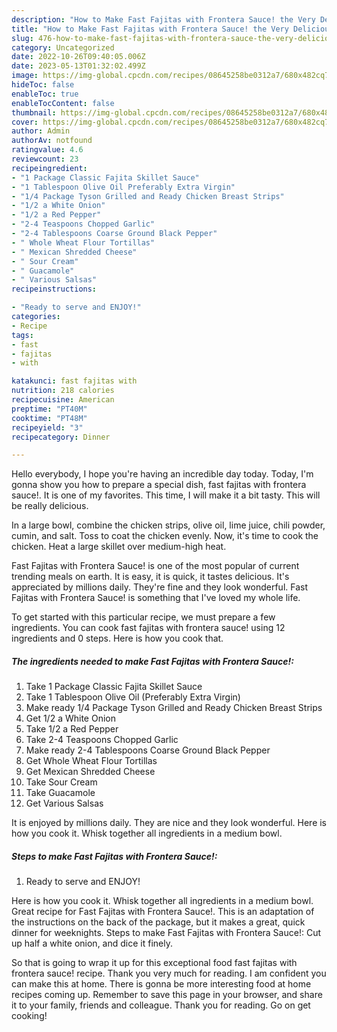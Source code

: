 ```yaml
---
description: "How to Make Fast Fajitas with Frontera Sauce! the Very Delicious"
title: "How to Make Fast Fajitas with Frontera Sauce! the Very Delicious"
slug: 476-how-to-make-fast-fajitas-with-frontera-sauce-the-very-delicious
category: Uncategorized
date: 2022-10-26T09:40:05.006Z
date: 2023-05-13T01:32:02.499Z
image: https://img-global.cpcdn.com/recipes/08645258be0312a7/680x482cq70/fast-fajitas-with-frontera-sauce-recipe-main-photo.jpg
hideToc: false
enableToc: true
enableTocContent: false
thumbnail: https://img-global.cpcdn.com/recipes/08645258be0312a7/680x482cq70/fast-fajitas-with-frontera-sauce-recipe-main-photo.jpg
cover: https://img-global.cpcdn.com/recipes/08645258be0312a7/680x482cq70/fast-fajitas-with-frontera-sauce-recipe-main-photo.jpg
author: Admin
authorAv: notfound
ratingvalue: 4.6
reviewcount: 23
recipeingredient:
- "1 Package Classic Fajita Skillet Sauce"
- "1 Tablespoon Olive Oil Preferably Extra Virgin"
- "1/4 Package Tyson Grilled and Ready Chicken Breast Strips"
- "1/2 a White Onion"
- "1/2 a Red Pepper"
- "2-4 Teaspoons Chopped Garlic"
- "2-4 Tablespoons Coarse Ground Black Pepper"
- " Whole Wheat Flour Tortillas"
- " Mexican Shredded Cheese"
- " Sour Cream"
- " Guacamole"
- " Various Salsas"
recipeinstructions:

- "Ready to serve and ENJOY!"
categories:
- Recipe
tags:
- fast
- fajitas
- with

katakunci: fast fajitas with 
nutrition: 218 calories
recipecuisine: American
preptime: "PT40M"
cooktime: "PT48M"
recipeyield: "3"
recipecategory: Dinner

---
```



Hello everybody, I hope you're having an incredible day today. Today, I'm gonna show you how to prepare a special dish, fast fajitas with frontera sauce!. It is one of my favorites. This time, I will make it a bit tasty. This will be really delicious.

In a large bowl, combine the chicken strips, olive oil, lime juice, chili powder, cumin, and salt. Toss to coat the chicken evenly. Now, it&#39;s time to cook the chicken. Heat a large skillet over medium-high heat.

Fast Fajitas with Frontera Sauce! is one of the most popular of current trending meals on earth. It is easy, it is quick, it tastes delicious. It's appreciated by millions daily. They're fine and they look wonderful. Fast Fajitas with Frontera Sauce! is something that I've loved my whole life.


To get started with this particular recipe, we must prepare a few ingredients. You can cook fast fajitas with frontera sauce! using 12 ingredients and 0 steps. Here is how you cook that.

<!--inarticleads1-->

##### The ingredients needed to make Fast Fajitas with Frontera Sauce!:

1. Take 1 Package Classic Fajita Skillet Sauce
1. Take 1 Tablespoon Olive Oil (Preferably Extra Virgin)
1. Make ready 1/4 Package Tyson Grilled and Ready Chicken Breast Strips
1. Get 1/2 a White Onion
1. Take 1/2 a Red Pepper
1. Take 2-4 Teaspoons Chopped Garlic
1. Make ready 2-4 Tablespoons Coarse Ground Black Pepper
1. Get  Whole Wheat Flour Tortillas
1. Get  Mexican Shredded Cheese
1. Take  Sour Cream
1. Take  Guacamole
1. Get  Various Salsas


It is enjoyed by millions daily. They are nice and they look wonderful. Here is how you cook it. Whisk together all ingredients in a medium bowl. 

<!--inarticleads2-->

##### Steps to make Fast Fajitas with Frontera Sauce!:


1. Ready to serve and ENJOY!

Here is how you cook it. Whisk together all ingredients in a medium bowl. Great recipe for Fast Fajitas with Frontera Sauce!. This is an adaptation of the instructions on the back of the package, but it makes a great, quick dinner for weeknights. Steps to make Fast Fajitas with Frontera Sauce!: Cut up half a white onion, and dice it finely. 

So that is going to wrap it up for this exceptional food fast fajitas with frontera sauce! recipe. Thank you very much for reading. I am confident you can make this at home. There is gonna be more interesting food at home recipes coming up. Remember to save this page in your browser, and share it to your family, friends and colleague. Thank you for reading. Go on get cooking!
